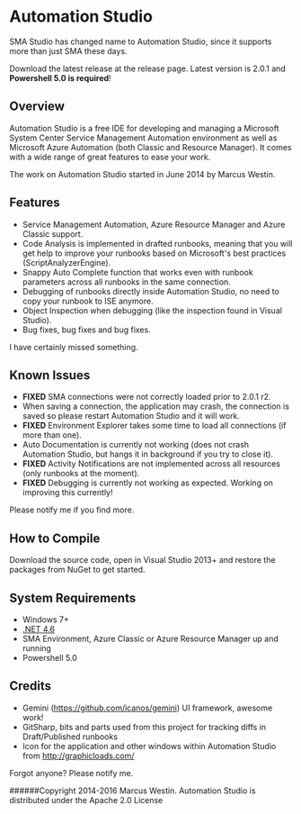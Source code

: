 # Automation Studio
SMA Studio has changed name to Automation Studio, since it supports more than just SMA these days.

Download the latest release at the release page. Latest version is 2.0.1 and **Powershell 5.0 is required**!

## Overview
Automation Studio is a free IDE for developing and managing a Microsoft System Center Service Management Automation environment as well as Microsoft Azure Automation (both Classic and Resource Manager). It comes with a wide range of great features to ease your work.

The work on Automation Studio started in June 2014 by Marcus Westin.

## Features
 - Service Management Automation, Azure Resource Manager and Azure Classic support.
 - Code Analysis is implemented in drafted runbooks, meaning that you will get help to improve your runbooks based on Microsoft's best practices (ScriptAnalyzerEngine).
 - Snappy Auto Complete function that works even with runbook parameters across all runbooks in the same connection.
 - Debugging of runbooks directly inside Automation Studio, no need to copy your runbook to ISE anymore.
 - Object Inspection when debugging (like the inspection found in Visual Studio).
 - Bug fixes, bug fixes and bug fixes.

I have certainly missed something.

## Known Issues
 - **FIXED** SMA connections were not correctly loaded prior to 2.0.1 r2.
 - When saving a connection, the application may crash, the connection is saved so please restart Automation Studio and it will work.
 - **FIXED** Environment Explorer takes some time to load all connections (if more than one).
 - Auto Documentation is currently not working (does not crash Automation Studio, but hangs it in background if you try to close it).
 - **FIXED** Activity Notifications are not implemented across all resources (only runbooks at the moment).
 - **FIXED** Debugging is currently not working as expected. Working on improving this currently!

Please notify me if you find more.

## How to Compile
Download the source code, open in Visual Studio 2013+ and restore the packages from NuGet to get started.
 
## System Requirements

 - Windows 7+
 - [.NET 4.6](http://www.microsoft.com/en-au/download/details.aspx?id=30653)
 - SMA Environment, Azure Classic or Azure Resource Manager up and running
 - Powershell 5.0
 
## Credits
 - Gemini (https://github.com/icanos/gemini) UI framework, awesome work!
 - GitSharp, bits and parts used from this project for tracking diffs in Draft/Published runbooks
 - Icon for the application and other windows within Automation Studio from http://graphicloads.com/
 
Forgot anyone? Please notify me.

######Copyright 2014-2016 Marcus Westin. Automation Studio is distributed under the Apache 2.0 License

